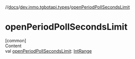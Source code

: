 //[docs](../../index.md)/[dev.inmo.tgbotapi.types](index.md)/[openPeriodPollSecondsLimit](open-period-poll-seconds-limit.md)



# openPeriodPollSecondsLimit  
[common]  
Content  
val [openPeriodPollSecondsLimit](open-period-poll-seconds-limit.md): [IntRange](https://kotlinlang.org/api/latest/jvm/stdlib/kotlin.ranges/-int-range/index.html)  




